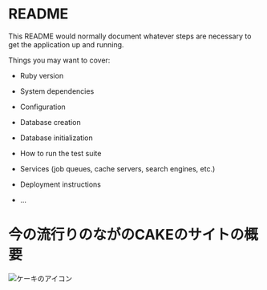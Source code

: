 # README

This README would normally document whatever steps are necessary to get the
application up and running.

Things you may want to cover:

* Ruby version

* System dependencies

* Configuration

* Database creation

* Database initialization

* How to run the test suite

* Services (job queues, cache servers, search engines, etc.)

* Deployment instructions

* ...



# 今の流行りのながのCAKEのサイトの概要

![ケーキのアイコン](https://user-images.githubusercontent.com/121922228/220863723-ba69d6a7-a54c-4cb8-b857-35c7b3b04b5e.jpg)


